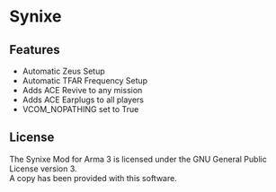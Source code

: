 # Synixe

## Features
* Automatic Zeus Setup
* Automatic TFAR Frequency Setup
* Adds ACE Revive to any mission
* Adds ACE Earplugs to all players
* VCOM_NOPATHING set to True

## License
The Synixe Mod for Arma 3 is licensed under the GNU General Public License version 3.  
A copy has been provided with this software.
